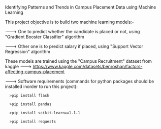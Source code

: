 Identifying Patterns and Trends in Campus Placement Data using Machine Learning

This project objective is to build two machine learning models:-

---> One to predict whether the candidate is placed or not, using "Gradient Booster Classifier" algorithm

---> Other one is to predict salary if placed, using "Support Vector Regression" algorithm

These models are trained using the "Campus Recruitment" dataset from kaggle ---> https://www.kaggle.com/datasets/benroshan/factors-affecting-campus-placement

---> Software requirements (commands for python packages should be installed inorder to run this project):

      >pip install flask
      
      >pip install pandas
      
      >pip install scikit-learn==1.1.1
      
      >pip install requests
